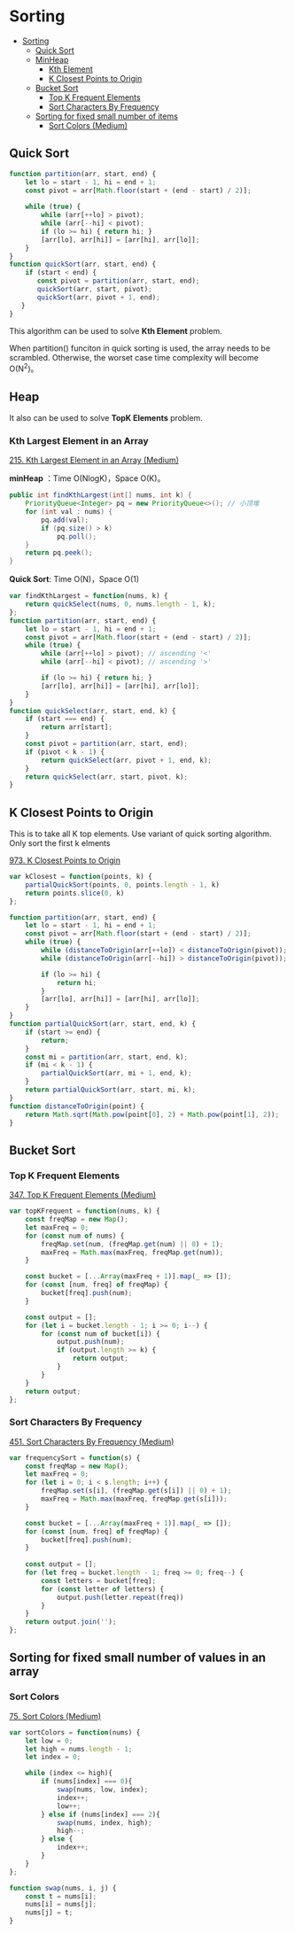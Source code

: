 # Sorting
<!-- GFM-TOC -->
* [Sorting](#Sorting)
    * [Quick Sort](#Quick-Sort)
    * [MinHeap](#minheap)
        * [Kth Element](#kth-element)
        * [K Closest Points to Origin](#K-Closest-Points-to-Origin)
    * [Bucket Sort](#Bucket-Sort)
        * [Top K Frequent Elements](#Top-K-Frequent-Elements)
        * [Sort Characters By Frequency](#Sort-Characters-By-Frequency)
    * [Sorting for fixed small number of items](#Sorting-for-fixed-small-number-of-items)
        * [Sort Colors (Medium)](#Sort-Colors)
<!-- GFM-TOC -->


## Quick Sort
```javascript
function partition(arr, start, end) {
    let lo = start - 1, hi = end + 1;
    const pivot = arr[Math.floor(start + (end - start) / 2)];
    
    while (true) {
        while (arr[++lo] > pivot);
        while (arr[--hi] < pivot);
        if (lo >= hi) { return hi; }
        [arr[lo], arr[hi]] = [arr[hi], arr[lo]];
    }
}
function quickSort(arr, start, end) {
    if (start < end) {
       const pivot = partition(arr, start, end);
       quickSort(arr, start, pivot); 
       quickSort(arr, pivot + 1, end);
   }
}
```
This algorithm can be used to solve **Kth Element** problem.

When partition() funciton in quick sorting is used, the array needs to be scrambled. Otherwise, the worset case time complexity will become O(N<sup>2</sup>)。

## Heap

It also can be used to solve **TopK Elements** problem.

### Kth Largest Element in an Array

[215\. Kth Largest Element in an Array (Medium)](https://leetcode.com/problems/kth-largest-element-in-an-array/description/)

**minHeap**  ：Time O(NlogK)，Space O(K)。

```java
public int findKthLargest(int[] nums, int k) {
    PriorityQueue<Integer> pq = new PriorityQueue<>(); // 小顶堆
    for (int val : nums) {
        pq.add(val);
        if (pq.size() > k)
            pq.poll();
    }
    return pq.peek();
}
```

**Quick Sort**: Time O(N)，Space O(1)

```javascript
var findKthLargest = function(nums, k) {
    return quickSelect(nums, 0, nums.length - 1, k);
};
function partition(arr, start, end) {
    let lo = start - 1, hi = end + 1;
    const pivot = arr[Math.floor(start + (end - start) / 2)];
    while (true) {
        while (arr[++lo] > pivot); // ascending '<'
        while (arr[--hi] < pivot); // ascending '>'

        if (lo >= hi) { return hi; }
        [arr[lo], arr[hi]] = [arr[hi], arr[lo]];
    }
}
function quickSelect(arr, start, end, k) {
    if (start === end) {
        return arr[start];
    }
    const pivot = partition(arr, start, end);
    if (pivot < k - 1) {
        return quickSelect(arr, pivot + 1, end, k);
    }
    return quickSelect(arr, start, pivot, k);
}
```
## K Closest Points to Origin
This is to take all K top elements. Use variant of quick sorting algorithm. Only sort the first k elments

[973. K Closest Points to Origin](https://leetcode.com/problems/k-closest-points-to-origin/)
```javascript
var kClosest = function(points, k) {
    partialQuickSort(points, 0, points.length - 1, k)
    return points.slice(0, k)
};

function partition(arr, start, end) {
    let lo = start - 1, hi = end + 1;
    const pivot = arr[Math.floor(start + (end - start) / 2)];
    while (true) {
        while (distanceToOrigin(arr[++lo]) < distanceToOrigin(pivot));
        while (distanceToOrigin(arr[--hi]) > distanceToOrigin(pivot));

        if (lo >= hi) {
            return hi;
        }
        [arr[lo], arr[hi]] = [arr[hi], arr[lo]];
    }
}
function partialQuickSort(arr, start, end, k) {
    if (start >= end) {
        return;
    }
    const mi = partition(arr, start, end, k);
    if (mi < k - 1) {
        partialQuickSort(arr, mi + 1, end, k);
    }
    return partialQuickSort(arr, start, mi, k);
}
function distanceToOrigin(point) {
    return Math.sqrt(Math.pow(point[0], 2) + Math.pow(point[1], 2));
}
```

## Bucket Sort

### Top K Frequent Elements

[347\. Top K Frequent Elements (Medium)](https://leetcode.com/problems/top-k-frequent-elements/description/)

```javascript
var topKFrequent = function(nums, k) {
    const freqMap = new Map();
    let maxFreq = 0;
    for (const num of nums) {
        freqMap.set(num, (freqMap.get(num) || 0) + 1);
        maxFreq = Math.max(maxFreq, freqMap.get(num));
    }

    const bucket = [...Array(maxFreq + 1)].map(_ => []);
    for (const [num, freq] of freqMap) {
        bucket[freq].push(num);
    }

    const output = [];
    for (let i = bucket.length - 1; i >= 0; i--) {
        for (const num of bucket[i]) {
            output.push(num);
            if (output.length >= k) {
                return output;
            }
        }
    }
    return output;
};
```

### Sort Characters By Frequency

[451\. Sort Characters By Frequency (Medium)](https://leetcode.com/problems/sort-characters-by-frequency/description/)

```javascript
var frequencySort = function(s) {
    const freqMap = new Map();
    let maxFreq = 0;
    for (let i = 0; i < s.length; i++) {
        freqMap.set(s[i], (freqMap.get(s[i]) || 0) + 1);
        maxFreq = Math.max(maxFreq, freqMap.get(s[i]));
    }

    const bucket = [...Array(maxFreq + 1)].map(_ => []);
    for (const [num, freq] of freqMap) {
        bucket[freq].push(num);
    }
    
    const output = [];
    for (let freq = bucket.length - 1; freq >= 0; freq--) {
        const letters = bucket[freq];
        for (const letter of letters) {
            output.push(letter.repeat(freq))
        }
    }
    return output.join('');
};
```

## Sorting for fixed small number of values in an array
### Sort Colors

[75\. Sort Colors (Medium)](https://leetcode.com/problems/sort-colors/description/)

```javascript
var sortColors = function(nums) {
    let low = 0;
    let high = nums.length - 1;
    let index = 0;

    while (index <= high){
        if (nums[index] === 0){
            swap(nums, low, index);
            index++;
            low++;
        } else if (nums[index] === 2){
            swap(nums, index, high);
            high--;
        } else {
            index++;
        }
    }
};

function swap(nums, i, j) {
    const t = nums[i];
    nums[i] = nums[j];
    nums[j] = t;
}
```
